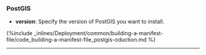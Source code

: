 <!-- usedin: [ _legacy_docker/deployment] - post: -->


### PostGIS

- **version**: Specify the version of PostGIS you want to install.



{%include _inlines/Deployment/common/building-a-manifest-file/code_building-a-manifest-file_postgis-oduction.md %}




* * *

